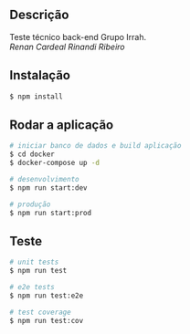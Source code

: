## Descrição

Teste técnico back-end Grupo Irrah. <br>
*Renan Cardeal Rinandi Ribeiro*

## Instalação

```bash
$ npm install
```

## Rodar a aplicação

```bash
# iniciar banco de dados e build aplicação
$ cd docker
$ docker-compose up -d

# desenvolvimento
$ npm run start:dev

# produção
$ npm run start:prod

```

## Teste

```bash
# unit tests
$ npm run test

# e2e tests
$ npm run test:e2e

# test coverage
$ npm run test:cov
```
